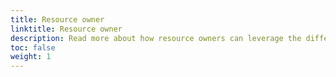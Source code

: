 ```yaml
---
title: Resource owner
linktitle: Resource owner
description: Read more about how resource owners can leverage the different solutions from Altinn Authorisation
toc: false
weight: 1
---
```

